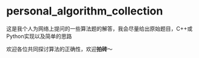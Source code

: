 # personal_algorithm_collection

这是我个人为网络上提问的一些算法题的解答，我会尽量给出原始题目，C++或Python实现以及简单的思路

欢迎各位共同探讨算法的正确性，欢迎**拍砖**～
